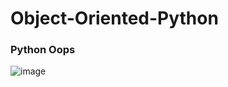 # Object-Oriented-Python
### Python Oops 

![image](https://user-images.githubusercontent.com/20369800/98459120-a96d9a00-21bd-11eb-9c86-a23abee8c163.png)

